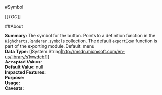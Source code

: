 #Symbol

[[_TOC_]]

##About

**Summary:**  The symbol for the button. Points to a definition function in the <code>Highcharts.Renderer.symbols</code> collection. The default <code>exportIcon</code> function is part of the exporting module. Default: menu   
**Data Type:** [[System.String|http://msdn.microsoft.com/en-us/library/s1wwdcbf]]  
**Accepted Values:**   
**Default Value:** null  
**Impacted Features:**   
**Purpose:**   
**Usage:**   
**Caveats:**   

